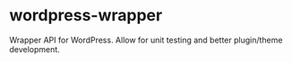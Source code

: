 # wordpress-wrapper
Wrapper API for WordPress. Allow for unit testing and better plugin/theme development.
